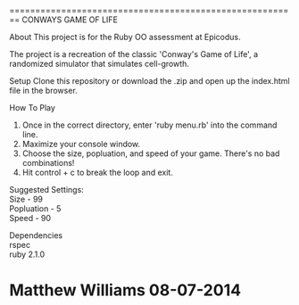 ========================================================
CONWAYS GAME OF LIFE

About
This project is for the Ruby OO assessment at Epicodus.

The project is a recreation of the classic 'Conway's Game of Life', a randomized simulator that simulates cell-growth.

Setup
Clone this repository or download the .zip and open up the index.html file in the browser.

How To Play <br />
1. Once in the correct directory, enter 'ruby menu.rb' into the command line. <br />
2. Maximize your console window. <br />
3. Choose the size, popluation, and speed of your game. There's no bad combinations! <br />
4. Hit control + c to break the loop and exit.

Suggested Settings: <br />
Size - 99 <br />
Popluation - 5 <br />
Speed - 90


Dependencies <br />
rspec <br />
ruby 2.1.0

Matthew Williams 08-07-2014
========================================================
